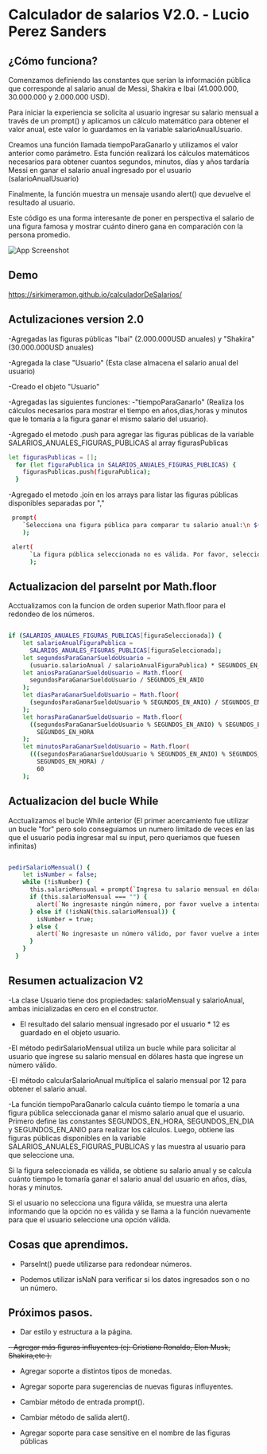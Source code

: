 
# Calculador de salarios V2.0. - Lucio Perez Sanders

## ¿Cómo funciona?
Comenzamos definiendo las constantes que serían la información pública que corresponde al salario anual de Messi, Shakira e Ibai (41.000.000, 30.000.000 y 2.000.000 USD). 

Para iniciar la experiencia se solicita al usuario ingresar su salario mensual a través de un prompt() y aplicamos un cálculo matemático para obtener el valor anual, este valor lo guardamos en la variable salarioAnualUsuario.

Creamos una función llamada tiempoParaGanarlo y utilizamos el valor anterior como parámetro. Esta función realizará los cálculos matemáticos necesarios para obtener cuantos segundos, minutos, días y años tardaría Messi en ganar el salario anual ingresado por el usuario (salarioAnualUsuario)

Finalmente, la función muestra un mensaje usando alert() que devuelve el resultado al usuario.

Este código es una forma interesante de poner en perspectiva el salario de una figura famosa y mostrar cuánto dinero gana en comparación con la persona promedio.

![App Screenshot](https://i1.sndcdn.com/artworks-F11dor2dKfIo0DA6-zRbrxg-t500x500.jpg)
## Demo

https://sirkimeramon.github.io/calculadorDeSalarios/

## Actulizaciones version 2.0

-Agregadas las figuras públicas "Ibai" (2.000.000USD anuales)  y "Shakira" (30.000.000USD anuales)

-Agregada la clase "Usuario" (Esta clase almacena el salario anual del usuario)

-Creado el objeto "Usuario"

-Agregadas las siguientes funciones:
    -"tiempoParaGanarlo" (Realiza los cálculos necesarios para mostrar el tiempo en años,dias,horas y minutos que le tomaría a la figura ganar el mismo salario del usuario).

-Agregado el metodo .push para agregar las figuras públicas de la variable SALARIOS_ANUALES_FIGURAS_PUBLICAS al array figurasPublicas

```bash
let figurasPublicas = [];
  for (let figuraPublica in SALARIOS_ANUALES_FIGURAS_PUBLICAS) {
    figurasPublicas.push(figuraPublica);
  }

```

-Agregado el metodo .join en los arrays para listar las figuras públicas disponibles separadas por ","
```bash
 prompt(
    `Selecciona una figura pública para comparar tu salario anual:\n ${figurasPublicas.join(", ")}.`
    );

 alert(
      `La figura pública seleccionada no es válida. Por favor, selecciona una de las siguientes opciones: ${figurasPublicas.join(", ")}`
      );

```

## Actualizacion del parseInt por Math.floor

Acctualizamos con la funcion de orden superior Math.floor para el redondeo de los números.

```bash

if (SALARIOS_ANUALES_FIGURAS_PUBLICAS[figuraSeleccionada]) {
    let salarioAnualFiguraPublica =
      SALARIOS_ANUALES_FIGURAS_PUBLICAS[figuraSeleccionada];
    let segundosParaGanarSueldoUsuario =
      (usuario.salarioAnual / salarioAnualFiguraPublica) * SEGUNDOS_EN_ANIO;
    let aniosParaGanarSueldoUsuario = Math.floor(
      segundosParaGanarSueldoUsuario / SEGUNDOS_EN_ANIO
    );
    let diasParaGanarSueldoUsuario = Math.floor(
      (segundosParaGanarSueldoUsuario % SEGUNDOS_EN_ANIO) / SEGUNDOS_EN_DIA
    );
    let horasParaGanarSueldoUsuario = Math.floor(
      ((segundosParaGanarSueldoUsuario % SEGUNDOS_EN_ANIO) % SEGUNDOS_EN_DIA) /
        SEGUNDOS_EN_HORA
    );
    let minutosParaGanarSueldoUsuario = Math.floor(
      (((segundosParaGanarSueldoUsuario % SEGUNDOS_EN_ANIO) % SEGUNDOS_EN_DIA) %
        SEGUNDOS_EN_HORA) /
        60
    );

```

## Actualizacion del bucle While

Acctualizamos el bucle While anterior (El primer acercamiento fue utilizar un bucle "for" pero solo conseguiamos un numero limitado de veces en las que el usuario podia ingresar mal su input, pero queriamos que fuesen infinitas)

```bash

pedirSalarioMensual() {
    let isNumber = false;
    while (!isNumber) {
      this.salarioMensual = prompt(`Ingresa tu salario mensual en dólares:`);
      if (this.salarioMensual === "") {
        alert(`No ingresaste ningún número, por favor vuelve a intentarlo.`);
      } else if (!isNaN(this.salarioMensual)) {
        isNumber = true;
      } else {
        alert(`No ingresaste un número válido, por favor vuelve a intentarlo.`);
      }
    }
  }

```

## Resumen actualizacion V2

-La clase Usuario tiene dos propiedades: salarioMensual y salarioAnual, ambas inicializadas en cero en el constructor.

- El resultado del salario mensual ingresado por el usuario * 12 es guardado en el objeto usuario.

-El método pedirSalarioMensual utiliza un bucle while para solicitar al usuario que ingrese su salario mensual en dólares hasta que ingrese un número válido.

-El método calcularSalarioAnual multiplica el salario mensual por 12 para obtener el salario anual.

-La función tiempoParaGanarlo calcula cuánto tiempo le tomaría a una figura pública seleccionada ganar el mismo salario anual que el usuario. 
Primero define las constantes SEGUNDOS_EN_HORA, SEGUNDOS_EN_DIA y SEGUNDOS_EN_ANIO para realizar los cálculos. Luego, obtiene las figuras públicas disponibles en la variable SALARIOS_ANUALES_FIGURAS_PUBLICAS y las muestra al usuario para que seleccione una.

 Si la figura seleccionada es válida, se obtiene su salario anual y se calcula cuánto tiempo le tomaría ganar el salario anual del usuario en años, días, horas y minutos.
 
 Si el usuario no selecciona una figura válida, se muestra una alerta informando que la opción no es válida y se llama a la función nuevamente para que el usuario seleccione una opción válida.

## Cosas que aprendimos.

- ParseInt() puede utilizarse para redondear números.

- Podemos utilizar isNaN para verificar si los datos ingresados son o no un número.


## Próximos pasos.

- Dar estilo y estructura a la página.

~~- Agregar más figuras influyentes (ej: Cristiano Ronaldo, Elon Musk, Shakira,etc ).~~

- Agregar soporte a distintos tipos de monedas.

- Agregar soporte para sugerencias de nuevas figuras influyentes.

- Cambiar método de entrada prompt().

- Cambiar método de salida alert().

- Agregar soporte para case sensitive en el nombre de las figuras públicas



